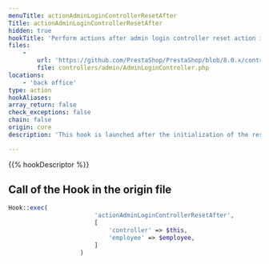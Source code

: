 ```yaml
---
menuTitle: actionAdminLoginControllerResetAfter
Title: actionAdminLoginControllerResetAfter
hidden: true
hookTitle: 'Perform actions after admin login controller reset action initialization'
files:
    -
        url: 'https://github.com/PrestaShop/PrestaShop/blob/8.0.x/controllers/admin/AdminLoginController.php'
        file: controllers/admin/AdminLoginController.php
locations:
    - 'back office'
type: action
hookAliases: 
array_return: false
check_exceptions: false
chain: false
origin: core
description: 'This hook is launched after the initialization of the reset action in login controller'

---
```


{{% hookDescriptor %}}

## Call of the Hook in the origin file

```php
Hook::exec(
                        'actionAdminLoginControllerResetAfter',
                        [
                            'controller' => $this,
                            'employee' => $employee,
                        ]
                    )
```
